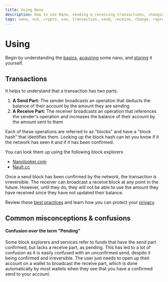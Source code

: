 ```yaml
---
title: Using Nano
description: How to use Nano, sending & receiving transactions, changing representatives
tags: nano, xno, crypto, use, transaction, send, receive, change, representative
---
```


# Using

Begin by understanding the [basics](/getting-started-users/basics), [acquiring](/getting-started-users/acquiring) some nano, and [storing](/getting-started-users/storing/basics) it yourself.

## Transactions

It helps to understand that a transaction has two parts.

1. **A Send Part:** The sender broadcasts an operation that deducts the balance of their account by the amount they are sending
2. **A Receive Part:** The receiver broadcasts an operation that references the sender's operation and increases the balance of their account by the amount sent to them

Each of these operations are referred to as "blocks" and have a "block hash" that identifies them. Looking up the block hash can let you know if it the network has seen it and if it has been confirmed.

You can look them up using the following block explorers

- <a href="https://nanolooker.com/" target="_blank">Nanolooker.com</a>
- <a href="https://nault.cc/" target="_blank">Nault.cc</a>

Once a send block has been confirmed by the network, the transaction is irreversible. The receiver can broadcast a receive block at any point in the future. However, until they do, they will not be able to use the amount they have received since they have not updated their balance.

Review these [best practices](/getting-started-users/best-practices) and learn how you can protect your [privacy](/getting-started-users/privacy).

## Common misconceptions & confusions

#### Confusion over the term "Pending"

Some block explorers and services refer to funds that have the send part confirmed, but lacks a receive part, as pending. This has led to a lot of confusion as it is easily confused with an unconfirmed send, despite it being confirmed and irreversible. The user just needs to open up their account on a wallet to broadcast the receive part, which is done automatically by most wallets when they see that you have a confirmed send to your account.
